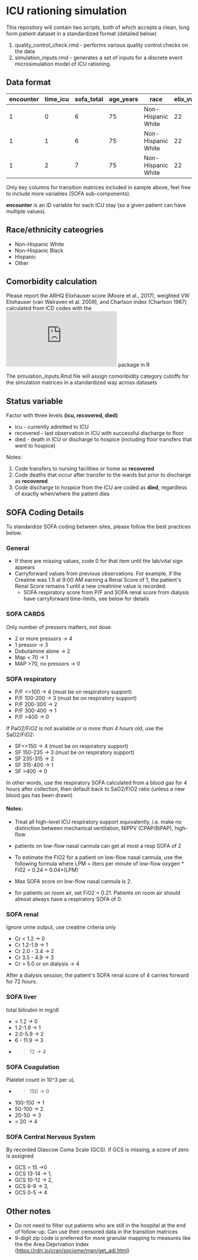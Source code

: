 # ICU rationing simulation

This repository will contain two scripts, both of which accepts a clean, long form patient dataset in a standardized format (detailed below)

1. quality_control_check.rmd - performs various quality control checks on the data
2. simulation_inputs.rmd - generates a set of inputs for a discrete event microsimulation model of ICU rationing.


## Data format 

| encounter | time_icu | sofa_total | age_years | race               |  elix_vw    | elix_ahrq  |charlson    | vent | status | covid |  zip       |
|-----------|----------|------------|-----------|--------------------|-------------|------------|------------|------|--------|-------|------------|
| 1         | 0        | 6          | 75        | Non-Hispanic White |     22      |  19        | 3          | 0    | icu    |  1    | XXXXX-YYYY |
| 1         | 1        | 6          | 75        | Non-Hispanic White |     22      |  19        | 3          | 0    | icu    |  1    | XXXXX-YYYY |
| 1         | 2        | 7          | 75        | Non-Hispanic White |     22      |  19        | 3          | 0    | icu    |  1    | XXXXX-YYYY |

Only key columns for transition matrices included in sample above, feel free to include more variables (SOFA sub-components).

**encounter** is an ID variable for each ICU stay (so a given patient can have multiple values).

## Race/ethnicity cateogries

* Non-Hispanic White
* Non-Hispanic Black
* Hispanic
* Other              

## Comorbidity calculation

Please report the ARHQ Elixhauser score (Moore et al., 2017), weighted VW Elixhauser (van Walraven et al. 2009), and Charlson index (Charlson 1987) calculated from ICD codes with the ![comorbidity](https://cran.r-project.org/web/packages/comorbidity/index.html) package in R

The simulation_inputs.Rmd file will assign comoribidity category cutoffs for the simulation matrices in a standardized way across datasets

## Status variable

Factor with three levels **(icu, recovered, died)**

* icu - currently admitted to ICU
* recovered - last observation in ICU with successful discharge to floor
* died - death in ICU or discharge to hospice (including floor transfers that went to hospice) 

Notes: 
1. Code transfers to nursing facilities or home as **recovered**
2. Code deaths that occur after transfer to the wards but prior to discharge as **recovered**
3. Code discharge to hospice from the ICU are coded as **died**, regardless of exactly when/where the patient dies 

## SOFA Coding Details

To standardize SOFA coding between sites, please follow the best practices below. 

### General

* If there are missing values, code 0 for that item until the lab/vital sign appears
* Carryforward values from previous observations. For example, if the Creatine was 1.5 at 9:00 AM earning a Renal Score of 1, the patient's Renal Score remains 1 until a new creatinine value is recorded.
    * SOFA respiratory score from P/F and SOFA renal score from dialysis have carryforward time-limits, see below for details

### SOFA CARDS
Only number of pressors matters, not dose.

* 2 or more pressors -> 4
* 1 pressor -> 3
* Dobutamine alone -> 2
* Map < 70 -> 1
* MAP >70, no pressors -> 0


### SOFA respiratory



* P/F <=100 -> 4 (must be on respiratory support)
* P/F 100-200 -> 3 (must be on respiratory support)
* P/F 200-300 ->  2
* P/F 300-400 -> 1
* P/F >400 -> 0

If PaO2/FiO2 is not available *or is more than 4 hours old*, use the SaO2/FiO2:
* SF<=150 -> 4 (must be on respiratory support)
* SF 150-235 -> 3 (must be on respiratory support)
* SF 235-315 ->  2
* SF 315-400 -> 1
* SF >400 -> 0

In other words, use the respiratory SOFA calculated from a blood gas for 4 hours after collection, then default back to SaO2/FiO2 ratio (unless a new blood gas has been drawn)


#### Notes:
* Treat all high-level ICU respiratory support equivalently, i.e. make no distinction between mechanical ventilation, NIPPV (CPAP/BiPAP), high-flow
* patients on low-flow nasal cannula can get at most a resp SOFA of 2
* To estimate the FiO2 for a patient on low-flow nasal cannula, use the following formula where LPM = liters per minute of low-flow oxygen
      * Fi02 = 0.24 + 0.04*(LPM)

* Max SOFA score on low-flow nasal cannula is 2.

* for patients on room air, set FiO2 = 0.21. Patients on room air should almost always have a respiratory SOFA of 0.


### SOFA renal 
Ignore urine output, use creatine criteria only 
* Cr < 1.2 -> 0
* Cr 1.2-1.9 -> 1
* Cr 2.0 - 3.4 -> 2
* Cr 3.5 - 4.9 -> 3
* Cr > 5.0 or on dialysis -> 4

After a dialysis session, the patient's SOFA renal score of 4 carries forward for 72 hours.

### SOFA liver

total bilirubin in mg/dl

* < 1.2 -> 0
* 1.2-1.9 -> 1
* 2.0-5.9 -> 2
* 6 - 11.9 -> 3
* > 12 -> 4

### SOFA Coagulation

Platelet count in 10^3 per uL

* > 150 -> 0
* 100-150 -> 1
* 50-100 -> 2
* 20-50 -> 3
* < 20 -> 4

### SOFA Central Nervous System
By recorded Glascow Coma Scale (GCS). If GCS is missing, a score of zero is assigned
* GCS = 15 ->0
* GCS 13-14 -> 1,
* GCS 10-12 -> 2,
* GCS 6-9 -> 3,
* GCS 0-5 -> 4


## Other notes
* Do not need to filter out patients who are still in the hospital at the end of follow-up. Can use their censored data in the transition matrices
* 9-digit zip code is preferred for more granular mapping to measures like the the Area Deprivation Index (https://rdrr.io/cran/sociome/man/get_adi.html)
